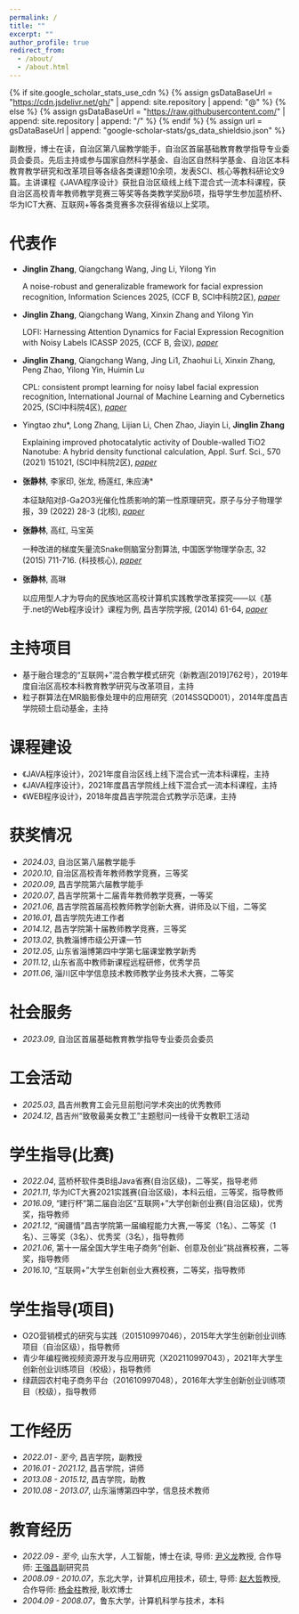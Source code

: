 ```yaml
---
permalink: /
title: ""
excerpt: ""
author_profile: true
redirect_from: 
  - /about/
  - /about.html
---
```


{% if site.google_scholar_stats_use_cdn %}
{% assign gsDataBaseUrl = "https://cdn.jsdelivr.net/gh/" | append: site.repository | append: "@" %}
{% else %}
{% assign gsDataBaseUrl = "https://raw.githubusercontent.com/" | append: site.repository | append: "/" %}
{% endif %}
{% assign url = gsDataBaseUrl | append: "google-scholar-stats/gs_data_shieldsio.json" %}

<span class='anchor' id='about-me'></span>

副教授，博士在读，自治区第八届教学能手，自治区首届基础教育教学指导专业委员会委员。先后主持或参与国家自然科学基金、自治区自然科学基金、自治区本科教育教学研究和改革项目等各级各类课题10余项，发表SCI、核心等教科研论文9篇。主讲课程《JAVA程序设计》获批自治区级线上线下混合式一流本科课程，获自治区高校青年教师教学竞赛三等奖等各类教学奖励6项，指导学生参加蓝桥杯、华为ICT大赛、互联网+等各类竞赛多次获得省级以上奖项。

#  代表作 

-  **Jinglin Zhang**, Qiangchang Wang, Jing Li, Yilong Yin

   A noise-robust and generalizable framework for facial expression recognition, Information Sciences 2025, (CCF B, SCI中科院2区), *[paper](https://www.sciencedirect.com/science/article/abs/pii/S0020025525005894)*

-  **Jinglin Zhang**, Qiangchang Wang, Xinxin Zhang and Yilong Yin

   LOFI: Harnessing Attention Dynamics for Facial Expression Recognition with Noisy Labels ICASSP 2025, (CCF B, 会议), *[paper](https://ieeexplore.ieee.org/abstract/document/10888641)*
   
-  **Jinglin Zhang**, Qiangchang Wang, Jing Li1, Zhaohui Li, Xinxin Zhang, Peng Zhao, Yilong Yin, Huimin Lu
  
   CPL: consistent prompt learning for noisy label facial expression 
recognition, International Journal of Machine Learning and Cybernetics 2025, (SCI中科院4区), *[paper](https://github.com](https://link.springer.com/article/10.1007/s13042-025-02802-x))*

-  Yingtao zhu*, Long Zhang, Lijian Li, Chen Zhao, Jiayin Li, **Jinglin Zhang**
   
   Explaining improved photocatalytic activity of Double-walled TiO2 Nanotube: A hybrid density functional calculation, Appl. Surf. Sci., 570 (2021) 151021, (SCI中科院2区), *[paper](https://www.sciencedirect.com/science/article/abs/pii/S016943322102078X)*

-  **张静林**, 李家印, 张龙, 杨莲红, 朱应涛*
  
   本征缺陷对β-Ga2O3光催化性质影响的第一性原理研究，原子与分子物理学报，39 (2022) 28-3 (北核), *[paper](https://www.cnki.com.cn/Article/CJFDTotal-YZYF202203004.htm)*
  
-  **张静林**, 高红, 马宝英

   一种改进的梯度矢量流Snake侧脑室分割算法, 中国医学物理学杂志, 32 (2015) 711-716. (科技核心), *[paper](https://www.cnki.com.cn/Article/CJFDTOTAL-YXWZ201505022.htm)*

-  **张静林**, 高琳

   以应用型人才为导向的民族地区高校计算机实践教学改革探究——以《基于.net的Web程序设计》课程为例, 昌吉学院学报, (2014) 61-64, *[paper](https://www.cnki.com.cn/Article/CJFDTotal-CJXY201406013.htm)*

#  主持项目
- 基于融合理念的“互联网+”混合教学模式研究（新教涵[2019]762号），2019年度自治区高校本科教育教学研究与改革项目，主持
- 粒子群算法在MR脑影像处理中的应用研究（2014SSQD001），2014年度昌吉学院硕士启动基金，主持 

#  课程建设
- 《JAVA程序设计》，2021年度自治区线上线下混合式一流本科课程，主持
- 《JAVA程序设计》，2021年度昌吉学院线上线下混合式一流本科课程，主持
- 《WEB程序设计》，2018年度昌吉学院混合式教学示范课，主持

#  获奖情况
- *2024.03*, 自治区第八届教学能手
- *2020.10*, 自治区高校青年教师教学竞赛，三等奖
- *2020.09*, 昌吉学院第六届教学能手
- *2020.07*, 昌吉学院第十二届青年教师教学竞赛，一等奖
- *2021.06*, 昌吉学院首届高校教师教学创新大赛，讲师及以下组，二等奖
- *2016.01*, 昌吉学院先进工作者
- *2014.12*, 昌吉学院第十届教师教学竞赛，三等奖
- *2013.02*, 执教淄博市级公开课一节
- *2012.05*, 山东省淄博第四中学第七届课堂教学新秀
- *2011.12*, 山东省高中教师新课程远程研修，优秀学员
- *2011.06*, 淄川区中学信息技术教师教学业务技术大赛，二等奖

#  社会服务
- *2023.09*, 自治区首届基础教育教学指导专业委员会委员

#  工会活动
- *2025.03*, 昌吉州教育工会元旦前慰问学术突出的优秀教师
- *2024.12*, 昌吉州“致敬最美女教工”主题慰问一线骨干女教职工活动
  
#  学生指导(比赛)
- *2022.04*, 蓝桥杯软件类B组Java省赛(自治区级)，二等奖，指导老师
- *2021.11*, 华为ICT大赛2021实践赛(自治区级)，本科云组，三等奖，指导教师
- *2016.09*, “建行杯”第二届自治区“互联网+”大学创新创业赛(自治区级)，优秀奖，指导教师
- *2021.12*, “闽疆情”昌吉学院第一届编程能力大赛,一等奖（1名）、二等奖（1名）、三等奖（3名）、优秀奖（3名），指导教师
- *2021.06*, 第十一届全国大学生电子商务“创新、创意及创业”挑战赛校赛，二等奖，指导教师
- *2016.10*, “互联网+”大学生创新创业大赛校赛，二等奖，指导教师

# 学生指导(项目)
- O2O营销模式的研究与实践（201510997046），2015年大学生创新创业训练项目（自治区级），指导教师
- 青少年编程微视频资源开发与应用研究（X202110997043），2021年大学生创新创业训练项目（校级），指导教师
- 绿蔬园农村电子商务平台（201610997048），2016年大学生创新创业训练项目（校级），指导教师

#  工作经历
- *2022.01 - 至今*,    昌吉学院，副教授
- *2016.01 - 2021.12*, 昌吉学院，讲师
- *2013.08 - 2015.12*, 昌吉学院，助教
- *2010.08 - 2013.07*, 山东淄博第四中学，信息技术教师

#  教育经历 
- *2022.09 - 至今*,    山东大学，人工智能，博士在读, 导师: [尹义龙](https://faculty.sdu.edu.cn/ylyin/zh_CN/index.htm)教授, 合作导师: [王强昌](https://faculty.sdu.edu.cn/wangqiangchang/zh_CN/index/1520846/list/index.htm)副研究员
- *2008.09 - 2010.07*，东北大学，计算机应用技术，硕士, 导师: [赵大哲](http://www.cse.neu.edu.cn/2019/0312/c6665a159492/page.htm)教授, 合作导师: [杨金柱](http://www.cse.neu.edu.cn/2019/0303/c6664a159432/page.htm)教授, 耿欢博士
- *2004.09 - 2008.07*，鲁东大学，计算机科学与技术，本科

